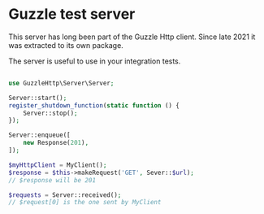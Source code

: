 # Guzzle test server

This server has long been part of the Guzzle Http client. Since late 2021 it
was extracted to its own package.

The server is useful to use in your integration tests.

```php

use GuzzleHttp\Server\Server;

Server::start();
register_shutdown_function(static function () {
    Server::stop();
});

Server::enqueue([
    new Response(201),
]);

$myHttpClient = MyClient();
$response = $this->makeRequest('GET', Sever::$url);
// $response will be 201

$requests = Server::received();
// $request[0] is the one sent by MyClient

```
